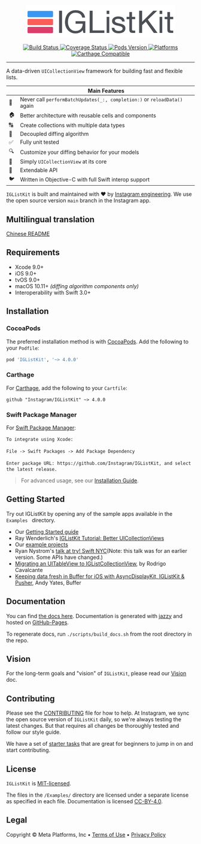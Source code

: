 <p align="center">
  <img src="https://raw.githubusercontent.com/Instagram/IGListKit/main/Resources/logo-animation.gif" width=400 />
</p>

<p align="center">
    <a href="https://github.com/Instagram/IGListKit/actions/workflows/CI.yml">
        <img src="https://img.shields.io/github/actions/workflow/status/Instagram/IGListKit/CI.yml"
             alt="Build Status">
    </a>
    <a href="https://coveralls.io/github/Instagram/IGListKit?branch=main">
      <img src="https://coveralls.io/repos/github/Instagram/IGListKit/badge.svg?branch=main"
           alt="Coverage Status" />
    </a>
    <a href="https://cocoapods.org/pods/IGListKit">
        <img src="https://img.shields.io/cocoapods/v/IGListKit.svg?style=flat"
             alt="Pods Version">
    </a>
    <a href="https://instagram.github.io/IGListKit/">
        <img src="https://img.shields.io/cocoapods/p/IGListKit.svg?style=flat"
             alt="Platforms">
    </a>
    <a href="https://github.com/Carthage/Carthage">
        <img src="https://img.shields.io/badge/Carthage-compatible-brightgreen.svg?style=flat"
             alt="Carthage Compatible">
    </a>
</p>

----------------

A data-driven `UICollectionView` framework for building fast and flexible lists.

|         | Main Features  |
----------|-----------------
&#128581; | Never call `performBatchUpdates(_:, completion:)` or `reloadData()` again
&#127968; | Better architecture with reusable cells and components
&#128288; | Create collections with multiple data types
&#128273; | Decoupled diffing algorithm
&#9989;   | Fully unit tested
&#128269; | Customize your diffing behavior for your models
&#128241; | Simply `UICollectionView` at its core
&#128640; | Extendable API
&#128038; | Written in Objective-C with full Swift interop support

`IGListKit` is built and maintained with &#10084;&#65039; by [Instagram engineering](https://engineering.instagram.com/).
We use the open source version `main` branch in the Instagram app.

## Multilingual translation

[Chinese README](README.zh.md)

## Requirements

- Xcode 9.0+
- iOS 9.0+
- tvOS 9.0+
- macOS 10.11+ *(diffing algorithm components only)*
- Interoperability with Swift 3.0+

## Installation

### CocoaPods

The preferred installation method is with [CocoaPods](https://cocoapods.org). Add the following to your `Podfile`:

```ruby
pod 'IGListKit', '~> 4.0.0'
```

### Carthage

For [Carthage](https://github.com/Carthage/Carthage), add the following to your `Cartfile`:

```ogdl
github "Instagram/IGListKit" ~> 4.0.0
```

### Swift Package Manager

For [Swift Package Manager](https://swift.org/package-manager/):

```
To integrate using Xcode:

File -> Swift Packages -> Add Package Dependency

Enter package URL: https://github.com/Instagram/IGListKit, and select the latest release.
```

> For advanced usage, see our [Installation Guide](https://instagram.github.io/IGListKit/installation.html).

## Getting Started

Try out IGListKit by opening any of the sample apps available in the `Examples ` directory.

- Our [Getting Started guide](https://instagram.github.io/IGListKit/getting-started.html)
- Ray Wenderlich's [IGListKit Tutorial: Better UICollectionViews](https://www.raywenderlich.com/147162/iglistkit-tutorial-better-uicollectionviews)
- Our [example projects](https://github.com/Instagram/IGListKit/tree/main/Examples)
- Ryan Nystrom's [talk at try! Swift NYC](https://academy.realm.io/posts/tryswift-ryan-nystrom-refactoring-at-scale-lessons-learned-rewriting-instagram-feed/)(Note: this talk was for an earlier version. Some APIs have changed.)
- [Migrating an UITableView to IGListCollectionView](https://medium.com/cocoaacademymag/iglistkit-migrating-an-uitableview-to-iglistkitcollectionview-65a30cf9bac9), by Rodrigo Cavalcante
- [Keeping data fresh in Buffer for iOS with AsyncDisplayKit, IGListKit & Pusher](https://overflow.buffer.com/2017/04/10/keeping-data-fresh-buffer-ios-asyncdisplaykit-iglistkit-pusher/), Andy Yates, Buffer

## Documentation

You can find [the docs here](https://instagram.github.io/IGListKit). Documentation is generated with [jazzy](https://github.com/realm/jazzy) and hosted on [GitHub-Pages](https://pages.github.com).

To regenerate docs, run `./scripts/build_docs.sh` from the root directory in the repo.

## Vision

For the long-term goals and "vision" of `IGListKit`, please read our [Vision](https://github.com/Instagram/IGListKit/blob/main/Guides/VISION.md) doc.

## Contributing

Please see the [CONTRIBUTING](https://github.com/Instagram/IGListKit/blob/main/.github/CONTRIBUTING.md) file for how to help. At Instagram, we sync the open source version of `IGListKit` daily, so we're always testing the latest changes. But that requires all changes be thoroughly tested and follow our style guide.

We have a set of [starter tasks](https://github.com/Instagram/IGListKit/issues?q=is%3Aissue+is%3Aopen+label%3Astarter-task) that are great for beginners to jump in on and start contributing.

## License

`IGListKit` is [MIT-licensed](./LICENSE.md).

The files in the `/Examples/` directory are licensed under a separate license as specified in each file. Documentation is licensed [CC-BY-4.0](https://creativecommons.org/licenses/by/4.0/).

## Legal

Copyright © Meta Platforms, Inc &#x2022; <a href="https://opensource.fb.com/legal/terms">Terms of Use</a> &#x2022; <a href="https://opensource.fb.com/legal/privacy">Privacy Policy</a>
